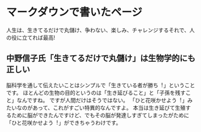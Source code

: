 # マークダウンで書いたページ 
⼈⽣は、⽣きてるだけで丸儲け、争わない、楽しみ、チャレンジするそれで、⼈の役に⽴てれば最⾼!
## 中野信⼦⽒「⽣きてるだけで丸儲け」は⽣物学的にも正しい
脳科学を通して伝えたいことはシンプルで「⽣きている者が勝ち︕」ということです。
ほとんどの⽣物の⽬的というのは「⽣き延びること」と「⼦孫を残すこと」なんですね。
ですが⼈間だけはそうではない。
「ひと花咲かせよう︕」みたいなのがあって、これがすごい特異的なんですよ。
本当は⽣き延びて⽣殖するために脳ができたんですけど、でもその脳が発達しすぎてしまったがために「ひと花咲かせよう︕」ができちゃうわけです。 
